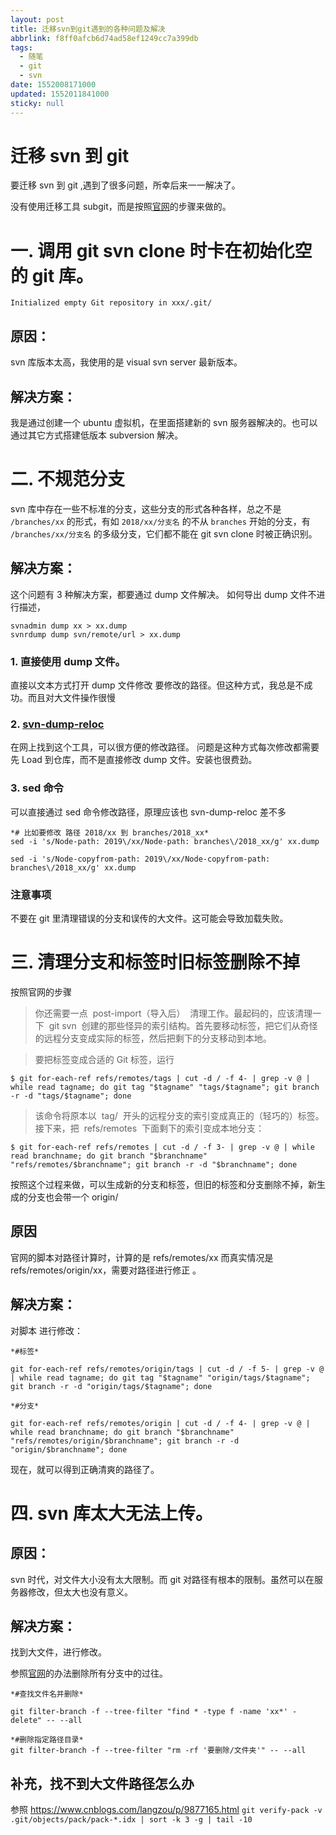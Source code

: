 ```yaml
---
layout: post
title: 迁移svn到git遇到的各种问题及解决
abbrlink: f8ff0afcb6d74ad58ef1249cc7a399db
tags:
  - 随笔
  - git
  - svn
date: 1552008171000
updated: 1552011841000
sticky: null
---
```


# 迁移 svn 到 git

要迁移 svn 到 git ,遇到了很多问题，所幸后来一一解决了。

没有使用迁移工具 subgit，而是按照[官网](https://git-scm.com/book/zh/v1/Git-%E4%B8%8E%E5%85%B6%E4%BB%96%E7%B3%BB%E7%BB%9F-%E8%BF%81%E7%A7%BB%E5%88%B0-Git)的步骤来做的。

# 一. 调用 git svn clone 时卡在初始化空的 git 库。

`Initialized empty Git repository in xxx/.git/`

## 原因：

svn 库版本太高，我使用的是 visual svn server 最新版本。

## 解决方案：

我是通过创建一个 ubuntu 虚拟机，在里面搭建新的 svn 服务器解决的。也可以通过其它方式搭建低版本 subversion 解决。

# 二. 不规范分支

svn 库中存在一些不标准的分支，这些分支的形式各种各样，总之不是 `/branches/xx` 的形式，有如 `2018/xx/分支名` 的不从 `branches` 开始的分支，有 `/branches/xx/分支名` 的多级分支，它们都不能在 git svn clone 时被正确识别。

## 解决方案：

这个问题有 3 种解决方案，都要通过 dump 文件解决。
如何导出 dump 文件不进行描述，

```
svnadmin dump xx > xx.dump
svnrdump dump svn/remote/url > xx.dump
```

### 1. 直接使用 dump 文件。

直接以文本方式打开 dump 文件修改 要修改的路径。但这种方式，我总是不成功。而且对大文件操作很慢

### 2. [svn-dump-reloc](https://metacpan.org/pod/distribution/SVN-DumpReloc/bin/svn-dump-reloc)

在网上找到这个工具，可以很方便的修改路径。 问题是这种方式每次修改都需要先 Load 到仓库，而不是直接修改 dump 文件。安装也很费劲。

### 3. sed 命令

可以直接通过 sed 命令修改路径，原理应该也 svn-dump-reloc 差不多

```
*# 比如要修改 路径 2018/xx 到 branches/2018_xx*
sed -i 's/Node-path: 2019\/xx/Node-path: branches\/2018_xx/g' xx.dump

sed -i 's/Node-copyfrom-path: 2019\/xx/Node-copyfrom-path: branches\/2018_xx/g' xx.dump

```

### 注意事项

不要在 git 里清理错误的分支和误传的大文件。这可能会导致加载失败。

# 三. 清理分支和标签时旧标签删除不掉

按照官网的步骤

> 你还需要一点  post-import（导入后）  清理工作。最起码的，应该清理一下  git svn  创建的那些怪异的索引结构。首先要移动标签，把它们从奇怪的远程分支变成实际的标签，然后把剩下的分支移动到本地。

> 要把标签变成合适的 Git 标签，运行

`$ git for-each-ref refs/remotes/tags | cut -d / -f 4- | grep -v @ | while read tagname; do git tag "$tagname" "tags/$tagname"; git branch -r -d "tags/$tagname"; done`

> 该命令将原本以  tag/  开头的远程分支的索引变成真正的（轻巧的）标签。
> 接下来，把  refs/remotes  下面剩下的索引变成本地分支：

`$ git for-each-ref refs/remotes | cut -d / -f 3- | grep -v @ | while read branchname; do git branch "$branchname" "refs/remotes/$branchname"; git branch -r -d "$branchname"; done`

按照这个过程来做，可以生成新的分支和标签，但旧的标签和分支删除不掉，新生成的分支也会带一个 origin/

## 原因

官网的脚本对路径计算时，计算的是 refs/remotes/xx 而真实情况是 refs/remotes/origin/xx，需要对路径进行修正 。

## 解决方案：

对脚本 进行修改：

```
*#标签*

git for-each-ref refs/remotes/origin/tags | cut -d / -f 5- | grep -v @ | while read tagname; do git tag "$tagname" "origin/tags/$tagname"; git branch -r -d "origin/tags/$tagname"; done

*#分支*

git for-each-ref refs/remotes/origin | cut -d / -f 4- | grep -v @ | while read branchname; do git branch "$branchname" "refs/remotes/origin/$branchname"; git branch -r -d "origin/$branchname"; done

```

现在，就可以得到正确清爽的路径了。

# 四. svn 库太大无法上传。

## 原因：

svn 时代，对文件大小没有太大限制。而 git 对路径有根本的限制。虽然可以在服务器修改，但太大也没有意义。

## 解决方案：

找到大文件，进行修改。

参照[官网](https://git-scm.com/book/zh/v1/Git-%E5%B7%A5%E5%85%B7-%E9%87%8D%E5%86%99%E5%8E%86%E5%8F%B2#%E6%A0%B8%E5%BC%B9%E7%BA%A7%E9%80%89%E9%A1%B9:-filter-branch)的办法删除所有分支中的过往。

```
*#查找文件名并删除*

git filter-branch -f --tree-filter "find * -type f -name 'xx*' -delete" -- --all

*#删除指定路径目录*
git filter-branch -f --tree-filter "rm -rf '要删除/文件夹'" -- --all
```

## 补充，找不到大文件路径怎么办

参照 <https://www.cnblogs.com/langzou/p/9877165.html>
`git verify-pack -v .git/objects/pack/pack-*.idx | sort -k 3 -g | tail -10`

<div style="display: none;">%23%20%E8%BF%81%E7%A7%BBsvn%20%E5%88%B0%20git%20%0A%0A%E8%A6%81%E8%BF%81%E7%A7%BBsvn%E5%88%B0git%20%2C%E9%81%87%E5%88%B0%E4%BA%86%E5%BE%88%E5%A4%9A%E9%97%AE%E9%A2%98%EF%BC%8C%E6%89%80%E5%B9%B8%E5%90%8E%E6%9D%A5%E4%B8%80%E4%B8%80%E8%A7%A3%E5%86%B3%E4%BA%86%E3%80%82%0A%0A%E6%B2%A1%E6%9C%89%E4%BD%BF%E7%94%A8%E8%BF%81%E7%A7%BB%E5%B7%A5%E5%85%B7subgit%EF%BC%8C%E8%80%8C%E6%98%AF%E6%8C%89%E7%85%A7%5B%E5%AE%98%E7%BD%91%5D(https%3A%2F%2Fgit-scm.com%2Fbook%2Fzh%2Fv1%2FGit-%E4%B8%8E%E5%85%B6%E4%BB%96%E7%B3%BB%E7%BB%9F-%E8%BF%81%E7%A7%BB%E5%88%B0-Git)%E7%9A%84%E6%AD%A5%E9%AA%A4%E6%9D%A5%E5%81%9A%E7%9A%84%E3%80%82%0A%0A%23%20%E4%B8%80.%20%E8%B0%83%E7%94%A8git%20svn%20clone%20%E6%97%B6%E5%8D%A1%E5%9C%A8%E5%88%9D%E5%A7%8B%E5%8C%96%E7%A9%BA%E7%9A%84git%E5%BA%93%E3%80%82%0A%0A%60%60%60bash%0AInitialized%20empty%20Git%20repository%20in%20xxx%2F.git%2F%0A%60%60%60%0A%0A%23%23%20%E5%8E%9F%E5%9B%A0%EF%BC%9A%0Asvn%20%E5%BA%93%E7%89%88%E6%9C%AC%E5%A4%AA%E9%AB%98%EF%BC%8C%E6%88%91%E4%BD%BF%E7%94%A8%E7%9A%84%E6%98%AFvisual%20svn%20server%20%E6%9C%80%E6%96%B0%E7%89%88%E6%9C%AC%E3%80%82%0A%0A%23%23%20%E8%A7%A3%E5%86%B3%E6%96%B9%E6%A1%88%EF%BC%9A%0A%E6%88%91%E6%98%AF%E9%80%9A%E8%BF%87%E5%88%9B%E5%BB%BA%E4%B8%80%E4%B8%AAubuntu%20%E8%99%9A%E6%8B%9F%E6%9C%BA%EF%BC%8C%E5%9C%A8%E9%87%8C%E9%9D%A2%E6%90%AD%E5%BB%BA%E6%96%B0%E7%9A%84svn%E6%9C%8D%E5%8A%A1%E5%99%A8%E8%A7%A3%E5%86%B3%E7%9A%84%E3%80%82%E4%B9%9F%E5%8F%AF%E4%BB%A5%E9%80%9A%E8%BF%87%E5%85%B6%E5%AE%83%E6%96%B9%E5%BC%8F%E6%90%AD%E5%BB%BA%E4%BD%8E%E7%89%88%E6%9C%ACsubversion%E8%A7%A3%E5%86%B3%E3%80%82%0A%0A%23%20%E4%BA%8C.%20%E4%B8%8D%E8%A7%84%E8%8C%83%E5%88%86%E6%94%AF%0A%0Asvn%E5%BA%93%E4%B8%AD%E5%AD%98%E5%9C%A8%E4%B8%80%E4%BA%9B%E4%B8%8D%E6%A0%87%E5%87%86%E7%9A%84%E5%88%86%E6%94%AF%EF%BC%8C%E8%BF%99%E4%BA%9B%E5%88%86%E6%94%AF%E7%9A%84%E5%BD%A2%E5%BC%8F%E5%90%84%E7%A7%8D%E5%90%84%E6%A0%B7%EF%BC%8C%E6%80%BB%E4%B9%8B%E4%B8%8D%E6%98%AF%20%60%2Fbranches%2Fxx%60%20%E7%9A%84%E5%BD%A2%E5%BC%8F%EF%BC%8C%E6%9C%89%E5%A6%82%20%602018%2Fxx%2F%E5%88%86%E6%94%AF%E5%90%8D%60%20%E7%9A%84%E4%B8%8D%E4%BB%8E%20%60branches%60%20%E5%BC%80%E5%A7%8B%E7%9A%84%E5%88%86%E6%94%AF%EF%BC%8C%E6%9C%89%20%60%2Fbranches%2Fxx%2F%E5%88%86%E6%94%AF%E5%90%8D%60%20%E7%9A%84%E5%A4%9A%E7%BA%A7%E5%88%86%E6%94%AF%EF%BC%8C%E5%AE%83%E4%BB%AC%E9%83%BD%E4%B8%8D%E8%83%BD%E5%9C%A8%20git%20svn%20clone%20%E6%97%B6%E8%A2%AB%E6%AD%A3%E7%A1%AE%E8%AF%86%E5%88%AB%E3%80%82%0A%0A%23%23%20%E8%A7%A3%E5%86%B3%E6%96%B9%E6%A1%88%EF%BC%9A%0A%E8%BF%99%E4%B8%AA%E9%97%AE%E9%A2%98%E6%9C%893%E7%A7%8D%E8%A7%A3%E5%86%B3%E6%96%B9%E6%A1%88%EF%BC%8C%E9%83%BD%E8%A6%81%E9%80%9A%E8%BF%87dump%E6%96%87%E4%BB%B6%E8%A7%A3%E5%86%B3%E3%80%82%0A%0A%E5%A6%82%E4%BD%95%E5%AF%BC%E5%87%BAdump%20%E6%96%87%E4%BB%B6%E4%B8%8D%E8%BF%9B%E8%A1%8C%E6%8F%8F%E8%BF%B0%EF%BC%8C%0A%60%60%60%20bash%0Asvnadmin%20dump%20xx%20%3E%20xx.dump%0Asvnrdump%20dump%20svn%2Fremote%2Furl%20%3E%20xx.dump%0A%60%60%60%0A%0A%23%23%23%201.%20%E7%9B%B4%E6%8E%A5%E4%BD%BF%E7%94%A8dump%E6%96%87%E4%BB%B6%E3%80%82%20%0A%E7%9B%B4%E6%8E%A5%E4%BB%A5%E6%96%87%E6%9C%AC%E6%96%B9%E5%BC%8F%E6%89%93%E5%BC%80dump%E6%96%87%E4%BB%B6%E4%BF%AE%E6%94%B9%20%E8%A6%81%E4%BF%AE%E6%94%B9%E7%9A%84%E8%B7%AF%E5%BE%84%E3%80%82%E4%BD%86%E8%BF%99%E7%A7%8D%E6%96%B9%E5%BC%8F%EF%BC%8C%E6%88%91%E6%80%BB%E6%98%AF%E4%B8%8D%E6%88%90%E5%8A%9F%E3%80%82%E8%80%8C%E4%B8%94%E5%AF%B9%E5%A4%A7%E6%96%87%E4%BB%B6%E6%93%8D%E4%BD%9C%E5%BE%88%E6%85%A2%0A%23%23%23%202.%20%5Bsvn-dump-reloc%5D(https%3A%2F%2Fmetacpan.org%2Fpod%2Fdistribution%2FSVN-DumpReloc%2Fbin%2Fsvn-dump-reloc)%0A%E5%9C%A8%E7%BD%91%E4%B8%8A%E6%89%BE%E5%88%B0%E8%BF%99%E4%B8%AA%E5%B7%A5%E5%85%B7%EF%BC%8C%E5%8F%AF%E4%BB%A5%E5%BE%88%E6%96%B9%E4%BE%BF%E7%9A%84%E4%BF%AE%E6%94%B9%E8%B7%AF%E5%BE%84%E3%80%82%20%E9%97%AE%E9%A2%98%E6%98%AF%E8%BF%99%E7%A7%8D%E6%96%B9%E5%BC%8F%E6%AF%8F%E6%AC%A1%E4%BF%AE%E6%94%B9%E9%83%BD%E9%9C%80%E8%A6%81%E5%85%88Load%20%E5%88%B0%E4%BB%93%E5%BA%93%EF%BC%8C%E8%80%8C%E4%B8%8D%E6%98%AF%E7%9B%B4%E6%8E%A5%E4%BF%AE%E6%94%B9%20dump%E6%96%87%E4%BB%B6%E3%80%82%E5%AE%89%E8%A3%85%E4%B9%9F%E5%BE%88%E8%B4%B9%E5%8A%B2%E3%80%82%0A%23%23%23%203.%20sed%20%E5%91%BD%E4%BB%A4%0A%E5%8F%AF%E4%BB%A5%E7%9B%B4%E6%8E%A5%E9%80%9A%E8%BF%87sed%20%E5%91%BD%E4%BB%A4%E4%BF%AE%E6%94%B9%E8%B7%AF%E5%BE%84%EF%BC%8C%E5%8E%9F%E7%90%86%E5%BA%94%E8%AF%A5%E4%B9%9F%20svn-dump-reloc%20%E5%B7%AE%E4%B8%8D%E5%A4%9A%0A%60%60%60bash%0A%23%20%E6%AF%94%E5%A6%82%E8%A6%81%E4%BF%AE%E6%94%B9%20%E8%B7%AF%E5%BE%84%202018%2Fxx%20%E5%88%B0%20branches%2F2018_xx%0Ased%20-i%20's%2FNode-path%3A%202019%5C%2Fxx%2FNode-path%3A%20branches%5C%2F2018_xx%2Fg'%20xx.dump%0Ased%20-i%20's%2FNode-copyfrom-path%3A%202019%5C%2Fxx%2FNode-copyfrom-path%3A%20branches%5C%2F2018_xx%2Fg'%20xx.dump%0A%60%60%60%0A%0A%23%23%23%20%E6%B3%A8%E6%84%8F%E4%BA%8B%E9%A1%B9%0A%E4%B8%8D%E8%A6%81%E5%9C%A8git%20%E9%87%8C%E6%B8%85%E7%90%86%E9%94%99%E8%AF%AF%E7%9A%84%E5%88%86%E6%94%AF%E5%92%8C%E8%AF%AF%E4%BC%A0%E7%9A%84%E5%A4%A7%E6%96%87%E4%BB%B6%E3%80%82%E8%BF%99%E5%8F%AF%E8%83%BD%E4%BC%9A%E5%AF%BC%E8%87%B4%E5%8A%A0%E8%BD%BD%E5%A4%B1%E8%B4%A5%E3%80%82%0A%0A%0A%23%20%E4%B8%89.%20%E6%B8%85%E7%90%86%E5%88%86%E6%94%AF%E5%92%8C%E6%A0%87%E7%AD%BE%E6%97%B6%E6%97%A7%E6%A0%87%E7%AD%BE%E5%88%A0%E9%99%A4%E4%B8%8D%E6%8E%89%0A%E6%8C%89%E7%85%A7%E5%AE%98%E7%BD%91%E7%9A%84%E6%AD%A5%E9%AA%A4%0A%3E%E4%BD%A0%E8%BF%98%E9%9C%80%E8%A6%81%E4%B8%80%E7%82%B9%C2%A0post-import%EF%BC%88%E5%AF%BC%E5%85%A5%E5%90%8E%EF%BC%89%C2%A0%E6%B8%85%E7%90%86%E5%B7%A5%E4%BD%9C%E3%80%82%E6%9C%80%E8%B5%B7%E7%A0%81%E7%9A%84%EF%BC%8C%E5%BA%94%E8%AF%A5%E6%B8%85%E7%90%86%E4%B8%80%E4%B8%8B%C2%A0git%20svn%C2%A0%E5%88%9B%E5%BB%BA%E7%9A%84%E9%82%A3%E4%BA%9B%E6%80%AA%E5%BC%82%E7%9A%84%E7%B4%A2%E5%BC%95%E7%BB%93%E6%9E%84%E3%80%82%E9%A6%96%E5%85%88%E8%A6%81%E7%A7%BB%E5%8A%A8%E6%A0%87%E7%AD%BE%EF%BC%8C%E6%8A%8A%E5%AE%83%E4%BB%AC%E4%BB%8E%E5%A5%87%E6%80%AA%E7%9A%84%E8%BF%9C%E7%A8%8B%E5%88%86%E6%94%AF%E5%8F%98%E6%88%90%E5%AE%9E%E9%99%85%E7%9A%84%E6%A0%87%E7%AD%BE%EF%BC%8C%E7%84%B6%E5%90%8E%E6%8A%8A%E5%89%A9%E4%B8%8B%E7%9A%84%E5%88%86%E6%94%AF%E7%A7%BB%E5%8A%A8%E5%88%B0%E6%9C%AC%E5%9C%B0%E3%80%82%0A%3E%E8%A6%81%E6%8A%8A%E6%A0%87%E7%AD%BE%E5%8F%98%E6%88%90%E5%90%88%E9%80%82%E7%9A%84%20Git%20%E6%A0%87%E7%AD%BE%EF%BC%8C%E8%BF%90%E8%A1%8C%0A%3E%20%60%60%60%0A%3E%20%24%20git%20for-each-ref%20refs%2Fremotes%2Ftags%20%7C%20cut%20-d%20%2F%20-f%204-%20%7C%20grep%20-v%20%40%20%7C%20while%20read%20tagname%3B%20do%20git%20tag%20%22%24tagname%22%20%22tags%2F%24tagname%22%3B%20git%20branch%20-r%20-d%20%22tags%2F%24tagname%22%3B%20done%0A%3E%20%60%60%60%0A%3E%E8%AF%A5%E5%91%BD%E4%BB%A4%E5%B0%86%E5%8E%9F%E6%9C%AC%E4%BB%A5%C2%A0tag%2F%C2%A0%E5%BC%80%E5%A4%B4%E7%9A%84%E8%BF%9C%E7%A8%8B%E5%88%86%E6%94%AF%E7%9A%84%E7%B4%A2%E5%BC%95%E5%8F%98%E6%88%90%E7%9C%9F%E6%AD%A3%E7%9A%84%EF%BC%88%E8%BD%BB%E5%B7%A7%E7%9A%84%EF%BC%89%E6%A0%87%E7%AD%BE%E3%80%82%0A%3E%E6%8E%A5%E4%B8%8B%E6%9D%A5%EF%BC%8C%E6%8A%8A%C2%A0refs%2Fremotes%C2%A0%E4%B8%8B%E9%9D%A2%E5%89%A9%E4%B8%8B%E7%9A%84%E7%B4%A2%E5%BC%95%E5%8F%98%E6%88%90%E6%9C%AC%E5%9C%B0%E5%88%86%E6%94%AF%EF%BC%9A%0A%3E%60%60%60%0A%3E%24%20git%20for-each-ref%20refs%2Fremotes%20%7C%20cut%20-d%20%2F%20-f%203-%20%7C%20grep%20-v%20%40%20%7C%20while%20read%20branchname%3B%20do%20git%20branch%20%22%24branchname%22%20%22refs%2Fremotes%2F%24branchname%22%3B%20git%20branch%20-r%20-d%20%22%24branchname%22%3B%20done%0A%3E%60%60%60%0A%0A%E6%8C%89%E7%85%A7%E8%BF%99%E4%B8%AA%E8%BF%87%E7%A8%8B%E6%9D%A5%E5%81%9A%EF%BC%8C%E5%8F%AF%E4%BB%A5%E7%94%9F%E6%88%90%E6%96%B0%E7%9A%84%E5%88%86%E6%94%AF%E5%92%8C%E6%A0%87%E7%AD%BE%EF%BC%8C%E4%BD%86%E6%97%A7%E7%9A%84%E6%A0%87%E7%AD%BE%E5%92%8C%E5%88%86%E6%94%AF%E5%88%A0%E9%99%A4%E4%B8%8D%E6%8E%89%EF%BC%8C%E6%96%B0%E7%94%9F%E6%88%90%E7%9A%84%E5%88%86%E6%94%AF%E4%B9%9F%E4%BC%9A%E5%B8%A6%E4%B8%80%E4%B8%AA%20origin%2F%20%0A%0A%23%23%20%E5%8E%9F%E5%9B%A0%0A%E5%AE%98%E7%BD%91%E7%9A%84%E8%84%9A%E6%9C%AC%E5%AF%B9%E8%B7%AF%E5%BE%84%E8%AE%A1%E7%AE%97%E6%97%B6%EF%BC%8C%E8%AE%A1%E7%AE%97%E7%9A%84%E6%98%AF%20refs%2Fremotes%2Fxx%20%E8%80%8C%E7%9C%9F%E5%AE%9E%E6%83%85%E5%86%B5%E6%98%AF%20refs%2Fremotes%2Forigin%2Fxx%EF%BC%8C%E9%9C%80%E8%A6%81%E5%AF%B9%E8%B7%AF%E5%BE%84%E8%BF%9B%E8%A1%8C%E4%BF%AE%E6%AD%A3%20%E3%80%82%0A%0A%23%23%20%E8%A7%A3%E5%86%B3%E6%96%B9%E6%A1%88%EF%BC%9A%0A%0A%E5%AF%B9%E8%84%9A%E6%9C%AC%20%E8%BF%9B%E8%A1%8C%E4%BF%AE%E6%94%B9%EF%BC%9A%0A%60%60%60%20bash%0A%23%E6%A0%87%E7%AD%BE%0Agit%20for-each-ref%20refs%2Fremotes%2Forigin%2Ftags%20%7C%20cut%20-d%20%2F%20-f%205-%20%7C%20grep%20-v%20%40%20%7C%20while%20read%20tagname%3B%20do%20git%20tag%20%22%24tagname%22%20%22origin%2Ftags%2F%24tagname%22%3B%20git%20branch%20-r%20-d%20%22origin%2Ftags%2F%24tagname%22%3B%20done%0A%0A%23%E5%88%86%E6%94%AF%0Agit%20for-each-ref%20refs%2Fremotes%2Forigin%20%7C%20cut%20-d%20%2F%20-f%204-%20%7C%20grep%20-v%20%40%20%7C%20while%20read%20branchname%3B%20do%20git%20branch%20%22%24branchname%22%20%22refs%2Fremotes%2Forigin%2F%24branchname%22%3B%20git%20branch%20-r%20-d%20%22origin%2F%24branchname%22%3B%20done%0A%0A%60%60%60%0A%0A%E7%8E%B0%E5%9C%A8%EF%BC%8C%E5%B0%B1%E5%8F%AF%E4%BB%A5%E5%BE%97%E5%88%B0%E6%AD%A3%E7%A1%AE%E6%B8%85%E7%88%BD%E7%9A%84%E8%B7%AF%E5%BE%84%E4%BA%86%E3%80%82%0A%0A%23%20%E5%9B%9B.%20svn%E5%BA%93%E5%A4%AA%E5%A4%A7%E6%97%A0%E6%B3%95%E4%B8%8A%E4%BC%A0%E3%80%82%0A%0A%23%23%20%E5%8E%9F%E5%9B%A0%EF%BC%9A%20%0Asvn%20%E6%97%B6%E4%BB%A3%EF%BC%8C%E5%AF%B9%E6%96%87%E4%BB%B6%E5%A4%A7%E5%B0%8F%E6%B2%A1%E6%9C%89%E5%A4%AA%E5%A4%A7%E9%99%90%E5%88%B6%E3%80%82%E8%80%8Cgit%20%E5%AF%B9%E8%B7%AF%E5%BE%84%E6%9C%89%E6%A0%B9%E6%9C%AC%E7%9A%84%E9%99%90%E5%88%B6%E3%80%82%E8%99%BD%E7%84%B6%E5%8F%AF%E4%BB%A5%E5%9C%A8%E6%9C%8D%E5%8A%A1%E5%99%A8%E4%BF%AE%E6%94%B9%EF%BC%8C%E4%BD%86%E5%A4%AA%E5%A4%A7%E4%B9%9F%E6%B2%A1%E6%9C%89%E6%84%8F%E4%B9%89%E3%80%82%0A%0A%23%23%20%E8%A7%A3%E5%86%B3%E6%96%B9%E6%A1%88%EF%BC%9A%0A%E6%89%BE%E5%88%B0%E5%A4%A7%E6%96%87%E4%BB%B6%EF%BC%8C%E8%BF%9B%E8%A1%8C%E4%BF%AE%E6%94%B9%E3%80%82%0A%E5%8F%82%E7%85%A7%5B%E5%AE%98%E7%BD%91%5D(https%3A%2F%2Fgit-scm.com%2Fbook%2Fzh%2Fv1%2FGit-%E5%B7%A5%E5%85%B7-%E9%87%8D%E5%86%99%E5%8E%86%E5%8F%B2%23%E6%A0%B8%E5%BC%B9%E7%BA%A7%E9%80%89%E9%A1%B9%3A-filter-branch)%E7%9A%84%E5%8A%9E%E6%B3%95%E5%88%A0%E9%99%A4%E6%89%80%E6%9C%89%E5%88%86%E6%94%AF%E4%B8%AD%E7%9A%84%E8%BF%87%E5%BE%80%E3%80%82%0A%0A%60%60%60bash%0A%23%E6%9F%A5%E6%89%BE%E6%96%87%E4%BB%B6%E5%90%8D%E5%B9%B6%E5%88%A0%E9%99%A4%0Agit%20filter-branch%20-f%20--tree-filter%20%22find%20*%20-type%20f%20-name%20'xx*'%20-delete%22%20--%20--all%0A%0A%23%E5%88%A0%E9%99%A4%E6%8C%87%E5%AE%9A%E8%B7%AF%E5%BE%84%E7%9B%AE%E5%BD%95%0Agit%20filter-branch%20-f%20--tree-filter%20%22rm%20-rf%20'%E8%A6%81%E5%88%A0%E9%99%A4%2F%E6%96%87%E4%BB%B6%E5%A4%B9'%22%20--%20--all%0A%0A%60%60%60%0A%0A%23%23%20%E8%A1%A5%E5%85%85%EF%BC%8C%E6%89%BE%E4%B8%8D%E5%88%B0%E5%A4%A7%E6%96%87%E4%BB%B6%E8%B7%AF%E5%BE%84%E6%80%8E%E4%B9%88%E5%8A%9E%0A%0A%E5%8F%82%E7%85%A7%20https%3A%2F%2Fwww.cnblogs.com%2Flangzou%2Fp%2F9877165.html%0A%0A%60%60%60bash%0Agit%20verify-pack%20-v%20.git%2Fobjects%2Fpack%2Fpack-*.idx%20%7C%20sort%20-k%203%20-g%20%7C%20tail%20-10%0A%60%60%60%0A%0A</div>
